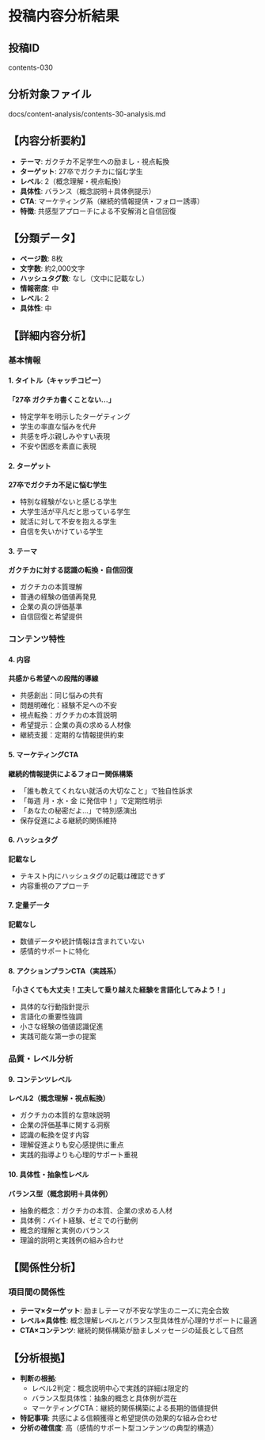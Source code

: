 # 投稿内容分析結果

## 投稿ID
contents-030

## 分析対象ファイル
docs/content-analysis/contents-30-analysis.md

## 【内容分析要約】
- **テーマ**: ガクチカ不足学生への励まし・視点転換
- **ターゲット**: 27卒でガクチカに悩む学生
- **レベル**: 2（概念理解・視点転換）
- **具体性**: バランス（概念説明＋具体例提示）
- **CTA**: マーケティング系（継続的情報提供・フォロー誘導）
- **特徴**: 共感型アプローチによる不安解消と自信回復

## 【分類データ】
- **ページ数**: 8枚
- **文字数**: 約2,000文字
- **ハッシュタグ数**: なし（文中に記載なし）
- **情報密度**: 中
- **レベル**: 2
- **具体性**: 中

## 【詳細内容分析】

### 基本情報
#### 1. タイトル（キャッチコピー）
**「27卒 ガクチカ書くことない...」**
- 特定学年を明示したターゲティング
- 学生の率直な悩みを代弁
- 共感を呼ぶ親しみやすい表現
- 不安や困惑を素直に表現

#### 2. ターゲット
**27卒でガクチカ不足に悩む学生**
- 特別な経験がないと感じる学生
- 大学生活が平凡だと思っている学生
- 就活に対して不安を抱える学生
- 自信を失いかけている学生

#### 3. テーマ
**ガクチカに対する認識の転換・自信回復**
- ガクチカの本質理解
- 普通の経験の価値再発見
- 企業の真の評価基準
- 自信回復と希望提供

### コンテンツ特性
#### 4. 内容
**共感から希望への段階的導線**
- 共感創出：同じ悩みの共有
- 問題明確化：経験不足への不安
- 視点転換：ガクチカの本質説明
- 希望提示：企業の真の求める人材像
- 継続支援：定期的な情報提供約束

#### 5. マーケティングCTA
**継続的情報提供によるフォロー関係構築**
- 「誰も教えてくれない就活の大切なこと」で独自性訴求
- 「毎週 月・水・金 に発信中！」で定期性明示
- 「あなたの秘密だよ...」で特別感演出
- 保存促進による継続的関係維持

#### 6. ハッシュタグ
**記載なし**
- テキスト内にハッシュタグの記載は確認できず
- 内容重視のアプローチ

#### 7. 定量データ
**記載なし**
- 数値データや統計情報は含まれていない
- 感情的サポートに特化

#### 8. アクションプランCTA（実践系）
**「小さくても大丈夫！工夫して乗り越えた経験を言語化してみよう！」**
- 具体的な行動指針提示
- 言語化の重要性強調
- 小さな経験の価値認識促進
- 実践可能な第一歩の提案

### 品質・レベル分析
#### 9. コンテンツレベル
**レベル2（概念理解・視点転換）**
- ガクチカの本質的な意味説明
- 企業の評価基準に関する洞察
- 認識の転換を促す内容
- 理解促進よりも安心感提供に重点
- 実践的指導よりも心理的サポート重視

#### 10. 具体性・抽象性レベル
**バランス型（概念説明＋具体例）**
- 抽象的概念：ガクチカの本質、企業の求める人材
- 具体例：バイト経験、ゼミでの行動例
- 概念的理解と実例のバランス
- 理論的説明と実践例の組み合わせ

## 【関係性分析】
### 項目間の関係性
- **テーマ×ターゲット**: 励ましテーマが不安な学生のニーズに完全合致
- **レベル×具体性**: 概念理解レベルとバランス型具体性が心理的サポートに最適
- **CTA×コンテンツ**: 継続的関係構築が励ましメッセージの延長として自然

## 【分析根拠】
- **判断の根拠**: 
  - レベル2判定：概念説明中心で実践的詳細は限定的
  - バランス型具体性：抽象的概念と具体例が混在
  - マーケティングCTA：継続的関係構築による長期的価値提供
- **特記事項**: 共感による信頼獲得と希望提供の効果的な組み合わせ
- **分析の確信度**: 高（感情的サポート型コンテンツの典型的構造）